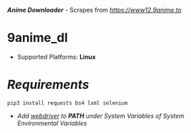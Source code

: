 ***Anime Downloader*** - Scrapes from *https://www12.9anime.to*

# 9anime_dl
- Supported Platforms: **Linux**

# *Requirements*

`pip3 install requests bs4 lxml selenium`

- *Add [webdriver][1] to **PATH** under *System Variables* of *System Environmental Variables**




[1]: https://github.com/mozilla/geckodriver/releases

